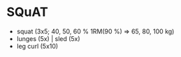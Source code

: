# SQuAT
* squat (3x5; 40, 50, 60 % 1RM(90 %) => 65, 80, 100 kg)
* lunges (5x) | sled (5x)
* leg curl (5x10)
